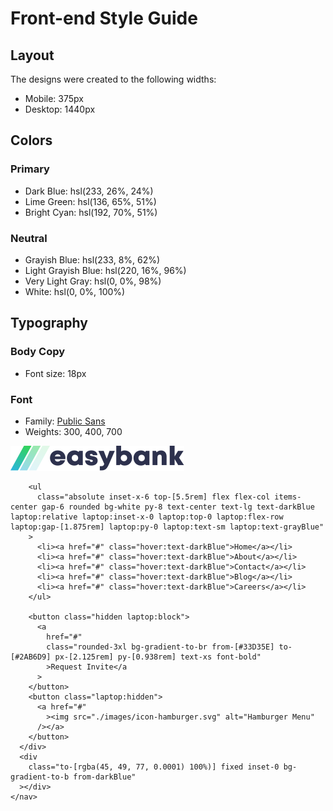 # Front-end Style Guide

## Layout

The designs were created to the following widths:

- Mobile: 375px
- Desktop: 1440px

## Colors

### Primary

- Dark Blue: hsl(233, 26%, 24%)
- Lime Green: hsl(136, 65%, 51%)
- Bright Cyan: hsl(192, 70%, 51%)

### Neutral

- Grayish Blue: hsl(233, 8%, 62%)
- Light Grayish Blue: hsl(220, 16%, 96%)
- Very Light Gray: hsl(0, 0%, 98%)
- White: hsl(0, 0%, 100%)

## Typography

### Body Copy

- Font size: 18px

### Font

- Family: [Public Sans](https://fonts.google.com/specimen/Public+Sans)
- Weights: 300, 400, 700

<nav>
      <div
        class="container fixed left-2/4 z-50 flex translate-x-[-50%] items-center justify-between bg-white px-6 py-5 laptop:px-7 laptop:py-6 desktop:px-[10.313rem] desktop:py-8"
      >
        <a href="#"><img src="./images/logo.svg" alt="EasyBank logo" /></a>

        <ul
          class="absolute inset-x-6 top-[5.5rem] flex flex-col items-center gap-6 rounded bg-white py-8 text-center text-lg text-darkBlue laptop:relative laptop:inset-x-0 laptop:top-0 laptop:flex-row laptop:gap-[1.875rem] laptop:py-0 laptop:text-sm laptop:text-grayBlue"
        >
          <li><a href="#" class="hover:text-darkBlue">Home</a></li>
          <li><a href="#" class="hover:text-darkBlue">About</a></li>
          <li><a href="#" class="hover:text-darkBlue">Contact</a></li>
          <li><a href="#" class="hover:text-darkBlue">Blog</a></li>
          <li><a href="#" class="hover:text-darkBlue">Careers</a></li>
        </ul>

        <button class="hidden laptop:block">
          <a
            href="#"
            class="rounded-3xl bg-gradient-to-br from-[#33D35E] to-[#2AB6D9] px-[2.125rem] py-[0.938rem] text-xs font-bold"
            >Request Invite</a
          >
        </button>
        <button class="laptop:hidden">
          <a href="#"
            ><img src="./images/icon-hamburger.svg" alt="Hamburger Menu"
          /></a>
        </button>
      </div>
      <div
        class="to-[rgba(45, 49, 77, 0.0001) 100%)] fixed inset-0 bg-gradient-to-b from-darkBlue"
      ></div>
    </nav>
